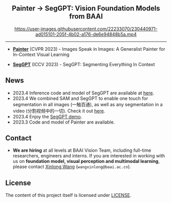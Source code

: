 <div align="center">

<h2>Painter  → SegGPT: Vision Foundation Models from BAAI</h2>

https://user-images.githubusercontent.com/22233070/230440971-ad015101-205f-4b02-a176-de6e94848b5a.mp4


</div>

---


- [**Painter**](Painter) (CVPR 2023) - Images Speak in Images: A Generalist Painter for In-Context Visual Learning

- [**SegGPT**](SegGPT) (ICCV 2023) - SegGPT: Segmenting Everything In Context


## News
- 2023.4 Inference code and model of SegGPT are available at [here](SegGPT/SegGPT_inference/README.md).
- 2023.4 We combined SAM and SegGPT to enable one touch for segmentation in all images (一触百通), as well as any segmentation in a video (分割视频中的一切). Check it out [here](https://huggingface.co/spaces/BAAI/SegGPT).
- 2023.4 Enjoy the [SegGPT demo](https://huggingface.co/spaces/BAAI/SegGPT).
- 2023.3 Code and model of Painter are available.

## Contact
- **We are hiring** at all levels at BAAI Vision Team, including full-time researchers, engineers and interns. 
If you are interested in working with us on **foundation model, visual perception and multimodal learning**, please contact [Xinlong Wang](https://www.xloong.wang/) (`wangxinlong@baai.ac.cn`).



## License

The content of this project itself is licensed under [LICENSE](LICENSE).




